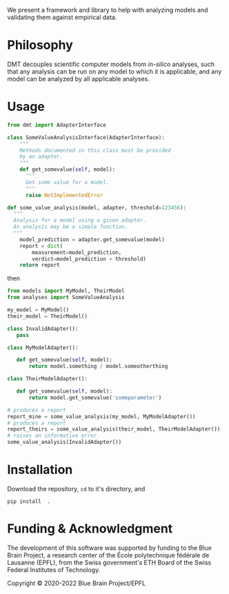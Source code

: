 We present a framework and library to help with analyzing models and
validating them against empirical data.

# Philosophy

DMT decouples scientific computer models from *in-silico* analyses, such
that any analysis can be run on any model to which it is applicable, and
any model can be analyzed by all applicable analyses.

# Usage

``` python
from dmt import AdapterInterface 

class SomeValueAnalysisInterface(AdapterInterface):
    """
    Methods documented in this class must be provided
    by an adapter.
    """
    def get_somevalue(self, model):
      """
      Get some value for a model.
      """
      raise NotImplementedError

def some_value_analysis(model, adapter, threshold=123456):
  """
  Analysis for a model using a given adapter.
  An analysis may be a simple function.
  """
    model_prediction = adapter.get_somevalue(model)
    report = dict(
        measurement=model_prediction,
        verdict=model_prediction > threshold)
    return report
```

then

``` python
from models import MyModel, TheirModel
from analyses import SomeValueAnalysis

my_model = MyModel()
their_model = TheirModel()

class InvalidAdapter():
   pass

class MyModelAdapter():

   def get_somevalue(self, model):
       return model.something / model.someotherthing

class TheirModelAdapter():

   def get_somevalue(self, model):
       return model.get_somevalue('someparameter')

# produces a report
report_mine = some_value_analysis(my_model, MyModelAdapter())
# produces a report
report_theirs = some_value_analysis(their_model, TheirModelAdapter())
# raises an informative error
some_value_analysis(InvalidAdapter())
```

# Installation

Download the repository, `cd` to it's directory, and

    pip install  .
    
# Funding & Acknowledgment
 
The development of this software was supported by funding to the Blue Brain Project, a research center of the École polytechnique fédérale de Lausanne (EPFL), from the Swiss government's ETH Board of the Swiss Federal Institutes of Technology.
 
Copyright © 2020-2022 Blue Brain Project/EPFL
